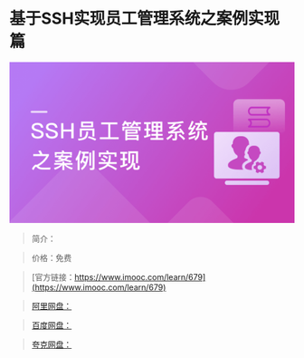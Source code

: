# 基于SSH实现员工管理系统之案例实现篇

![img](../../assets/5fe442f20001f99c05400304.jpg)

> 简介：

> 价格：免费

> [官方链接：https://www.imooc.com/learn/679](https://www.imooc.com/learn/679)

> [阿里网盘：]()

> [百度网盘：]()

> [夸克网盘：]()
